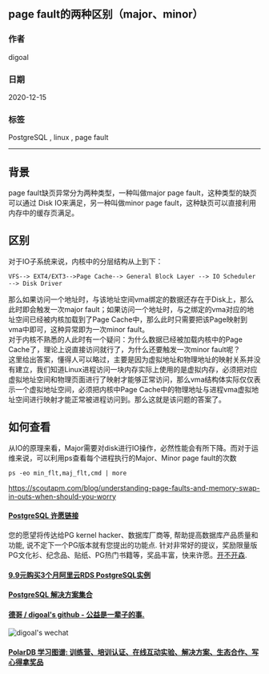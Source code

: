 ## page fault的两种区别（major、minor）  
  
### 作者  
digoal  
  
### 日期  
2020-12-15  
  
### 标签  
PostgreSQL , linux , page fault   
  
----  
  
## 背景  
page fault缺页异常分为两种类型，一种叫做major page fault，这种类型的缺页可以通过 Disk IO来满足，另一种叫做minor page fault，这种缺页可以直接利用内存中的缓存页满足。  
  
## 区别  
对于IO子系统来说，内核中的分层结构从上到下：  
  
```  
VFS--> EXT4/EXT3-->Page Cache--> General Block Layer --> IO Scheduler --> Disk Driver  
```  
  
那么如果访问一个地址时，与该地址空间vma绑定的数据还存在于Disk上，那么此时即会触发一次major fault；如果访问一个地址时，与之绑定的vma对应的地址空间已经被内核加载到了Page Cache中，那么此时只需要把该Page映射到vma中即可，这种异常即为一次minor fault。  
对于内核不熟悉的人此时有一个疑问：为什么数据已经被加载内核中的Page Cache了，理论上说直接访问就行了，为什么还要触发一次minor fault呢？  
这里给出答案，懂得人可以略过，主要是因为虚拟地址和物理地址的映射关系并没有建立，我们知道Linux进程访问一块内存实际上使用的是虚拟内存，必须把对应虚拟地址空间和物理页面进行了映射才能够正常访问，那么vma结构体实际仅仅表示一个虚拟地址空间，必须把内核中Page Cache中的物理地址与进程vma虚拟地址空间进行映射才能正常被进程访问到。那么这就是该问题的答案了。  
  
## 如何查看  
从IO的原理来看，Major需要对disk进行IO操作，必然性能会有所下降。而对于运维来说，可以利用ps查看每个进程执行的Major、Minor page fault的次数  
  
```  
ps -eo min_flt,maj_flt,cmd | more  
```  
  
https://scoutapm.com/blog/understanding-page-faults-and-memory-swap-in-outs-when-should-you-worry  
  
#### [PostgreSQL 许愿链接](https://github.com/digoal/blog/issues/76 "269ac3d1c492e938c0191101c7238216")
您的愿望将传达给PG kernel hacker、数据库厂商等, 帮助提高数据库产品质量和功能, 说不定下一个PG版本就有您提出的功能点. 针对非常好的提议，奖励限量版PG文化衫、纪念品、贴纸、PG热门书籍等，奖品丰富，快来许愿。[开不开森](https://github.com/digoal/blog/issues/76 "269ac3d1c492e938c0191101c7238216").  
  
  
#### [9.9元购买3个月阿里云RDS PostgreSQL实例](https://www.aliyun.com/database/postgresqlactivity "57258f76c37864c6e6d23383d05714ea")
  
  
#### [PostgreSQL 解决方案集合](https://yq.aliyun.com/topic/118 "40cff096e9ed7122c512b35d8561d9c8")
  
  
#### [德哥 / digoal's github - 公益是一辈子的事.](https://github.com/digoal/blog/blob/master/README.md "22709685feb7cab07d30f30387f0a9ae")
  
  
![digoal's wechat](../pic/digoal_weixin.jpg "f7ad92eeba24523fd47a6e1a0e691b59")
  
  
#### [PolarDB 学习图谱: 训练营、培训认证、在线互动实验、解决方案、生态合作、写心得拿奖品](https://www.aliyun.com/database/openpolardb/activity "8642f60e04ed0c814bf9cb9677976bd4")
  
